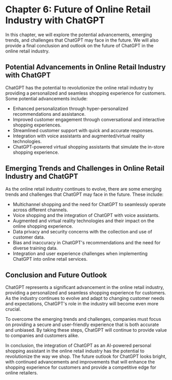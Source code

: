 Chapter 6: Future of Online Retail Industry with ChatGPT
========================================================

In this chapter, we will explore the potential advancements, emerging trends, and challenges that ChatGPT may face in the future. We will also provide a final conclusion and outlook on the future of ChatGPT in the online retail industry.

Potential Advancements in Online Retail Industry with ChatGPT
-------------------------------------------------------------

ChatGPT has the potential to revolutionize the online retail industry by providing a personalized and seamless shopping experience for customers. Some potential advancements include:

* Enhanced personalization through hyper-personalized recommendations and assistance.
* Improved customer engagement through conversational and interactive shopping experiences.
* Streamlined customer support with quick and accurate responses.
* Integration with voice assistants and augmented/virtual reality technologies.
* ChatGPT-powered virtual shopping assistants that simulate the in-store shopping experience.

Emerging Trends and Challenges in Online Retail Industry and ChatGPT
--------------------------------------------------------------------

As the online retail industry continues to evolve, there are some emerging trends and challenges that ChatGPT may face in the future. These include:

* Multichannel shopping and the need for ChatGPT to seamlessly operate across different channels.
* Voice shopping and the integration of ChatGPT with voice assistants.
* Augmented and virtual reality technologies and their impact on the online shopping experience.
* Data privacy and security concerns with the collection and use of customer data.
* Bias and inaccuracy in ChatGPT's recommendations and the need for diverse training data.
* Integration and user experience challenges when implementing ChatGPT into online retail services.

Conclusion and Future Outlook
-----------------------------

ChatGPT represents a significant advancement in the online retail industry, providing a personalized and seamless shopping experience for customers. As the industry continues to evolve and adapt to changing customer needs and expectations, ChatGPT's role in the industry will become even more crucial.

To overcome the emerging trends and challenges, companies must focus on providing a secure and user-friendly experience that is both accurate and unbiased. By taking these steps, ChatGPT will continue to provide value to companies and customers alike.

In conclusion, the integration of ChatGPT as an AI-powered personal shopping assistant in the online retail industry has the potential to revolutionize the way we shop. The future outlook for ChatGPT looks bright, with continued advancements and improvements that will enhance the shopping experience for customers and provide a competitive edge for online retailers.
